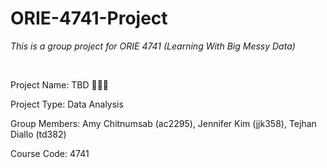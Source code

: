 # ORIE-4741-Project
<i>This is a group project for ORIE 4741 (Learning With Big Messy Data)</i>

<br>

Project Name: TBD 🙌🤖🙌

Project Type: Data Analysis

Group Members: Amy Chitnumsab (ac2295), Jennifer Kim (jjk358), Tejhan Diallo (td382)

Course Code: 4741
